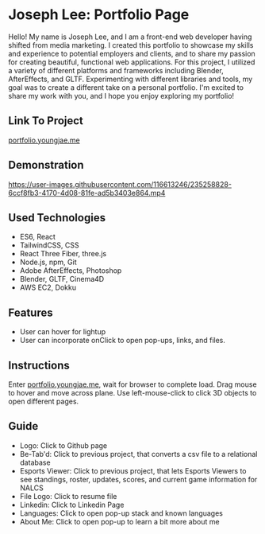 # Joseph Lee: Portfolio Page

Hello! My name is Joseph Lee, and I am a front-end web developer having shifted from media marketing. I created this portfolio to showcase my skills and experience to potential employers and clients, and to share my passion for creating beautiful, functional web applications.
For this project, I utilized a variety of different platforms and frameworks including Blender, AfterEffects, and GLTF. Experimenting with different libraries and tools, my goal was to create a different take on a personal portfolio. I'm excited to share my work with you, and I hope you enjoy exploring my portfolio!

## Link To Project
[portfolio.youngjae.me](portfolio.youngjae.me)

## Demonstration
https://user-images.githubusercontent.com/116613246/235258828-6ccf8fb3-4170-4d08-81fe-ad5b3403e864.mp4

## Used Technologies
- ES6, React
- TailwindCSS, CSS
- React Three Fiber, three.js
- Node.js, npm, Git
- Adobe AfterEffects, Photoshop
- Blender, GLTF, Cinema4D
- AWS EC2, Dokku

## Features
- User can hover for lightup
- User can incorporate onClick to open pop-ups, links, and files.

## Instructions
Enter [portfolio.youngjae.me](portfolio.youngjae.me), wait for browser to complete load. Drag mouse to hover and move across plane. Use left-mouse-click to click 3D objects to open different pages.  

## Guide
- Logo: Click to Github page
- Be-Tab'd: Click to previous project, that converts a csv file to a relational database
- Esports Viewer: Click to previous project, that lets Esports Viewers to see standings, roster, updates, scores, and current game information for NALCS
- File Logo: Click to resume file
- Linkedin: Click to Linkedin Page
- Languages: Click to open pop-up stack and known languages
- About Me: Click to open pop-up to learn a bit more about me
